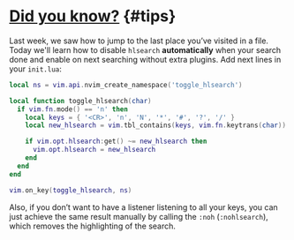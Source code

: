 # [Did you know?](#tips) {#tips}

Last week, we saw how to jump to the last place you’ve visited in a file.
Today we'll learn how to disable `hlsearch` **automatically** when your search done and enable on next searching without
extra plugins. Add next lines in your `init.lua`:

```lua
local ns = vim.api.nvim_create_namespace('toggle_hlsearch')

local function toggle_hlsearch(char)
  if vim.fn.mode() == 'n' then
    local keys = { '<CR>', 'n', 'N', '*', '#', '?', '/' }
    local new_hlsearch = vim.tbl_contains(keys, vim.fn.keytrans(char))

    if vim.opt.hlsearch:get() ~= new_hlsearch then
      vim.opt.hlsearch = new_hlsearch
    end
  end
end

vim.on_key(toggle_hlsearch, ns)
```

Also, if you don’t want to have a listener listening to all your keys, you can just achieve the same result manually by
calling the `:noh` (`:nohlsearch`), which removes the highlighting of the search.
